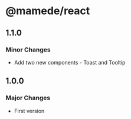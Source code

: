 # @mamede/react

## 1.1.0

### Minor Changes

- Add two new components - Toast and Tooltip

## 1.0.0

### Major Changes

- First version

